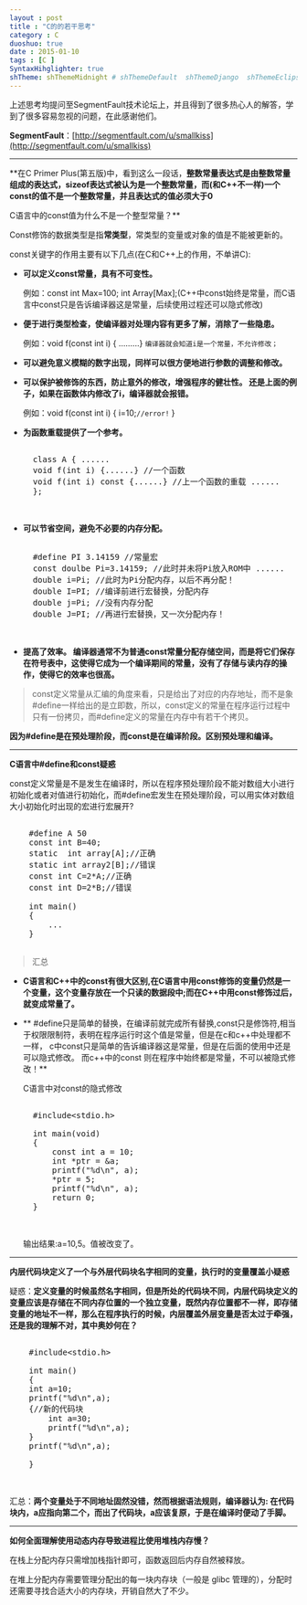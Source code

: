 ```yaml
---
layout : post
title : "C的的若干思考"
category : C
duoshuo: true
date : 2015-01-10
tags : [C ]
SyntaxHihglighter: true
shTheme: shThemeMidnight # shThemeDefault  shThemeDjango  shThemeEclipse  shThemeEmacs  shThemeFadeToGrey  shThemeMidnight  shThemeRDark
---
```



上述思考均提问至SegmentFault技术论坛上，并且得到了很多热心人的解答，学到了很多容易忽视的问题，在此感谢他们。

**SegmentFault**：[http://segmentfault.com/u/smallkiss](http://segmentfault.com/u/smallkiss)

<!-- more -->

---

**在C Primer Plus(第五版)中，看到这么一段话，**整数常量表达式是由整数常量组成的表达式，sizeof表达式被认为是一个整数常量，而(和C++不一样)一个const的值不是一个整数常量，并且表达式的值必须大于0**

C语言中的const值为什么不是一个整型常量？**

Const修饰的数据类型是指**常类型**，常类型的变量或对象的值是不能被更新的。

const关键字的作用主要有以下几点(在C和C++上的作用，不单讲C):

* **可以定义const常量，具有不可变性。**

	例如：const int Max=100; int Array[Max];(C++中const始终是常量，而C语言中const只是告诉编译器这是常量，后续使用过程还可以隐式修改)
	
* **便于进行类型检查，使编译器对处理内容有更多了解，消除了一些隐患。**

	例如：void f(const int i) { .........} ```编译器就会知道i是一个常量，不允许修改；```
	
* **可以避免意义模糊的数字出现，同样可以很方便地进行参数的调整和修改。**

* **可以保护被修饰的东西，防止意外的修改，增强程序的健壮性。 还是上面的例子，如果在函数体内修改了i，编译器就会报错。**

	例如：void f(const int i) { i=10;```//error!``` } 
	
* **为函数重载提供了一个参考。**

	<pre class="brush: c; ">
	
	class A { ...... 
	void f(int i) {......} //一个函数 
	void f(int i) const {......} //上一个函数的重载 ...... 
	}; 
	
	</pre>

* **可以节省空间，避免不必要的内存分配。**

	<pre class="brush: c; ">
	
	#define PI 3.14159 //常量宏 
	const doulbe Pi=3.14159; //此时并未将Pi放入ROM中 ...... 
	double i=Pi; //此时为Pi分配内存，以后不再分配！ 
	double I=PI; //编译前进行宏替换，分配内存 
	double j=Pi; //没有内存分配 
	double J=PI; //再进行宏替换，又一次分配内存！ 
	
	</pre>
	
* **提高了效率。 编译器通常不为普通const常量分配存储空间，而是将它们保存在符号表中，这使得它成为一个编译期间的常量，没有了存储与读内存的操作，使得它的效率也很高。**
	
>const定义常量从汇编的角度来看，只是给出了对应的内存地址，而不是象#define一样给出的是立即数，所以，const定义的常量在程序运行过程中只有一份拷贝，而#define定义的常量在内存中有若干个拷贝。

**因为#define是在预处理阶段，而const是在编译阶段。区别预处理和编译。**

---

**C语言中#define和const疑惑**

const定义常量是不是发生在编译时，所以在程序预处理阶段不能对数组大小进行初始化或者对值进行初始化，而#define宏发生在预处理阶段，可以用实体对数组大小初始化时出现的宏进行宏展开?

<pre class="brush: c; ">
	
	#define A 50
	const int B=40;
	static  int array[A];//正确
	static int array2[B];//错误
	const int C=2*A;//正确
	const int D=2*B;//错误
	
	int main()
	{
		...
	}
	
</pre>
	
>汇总

* **C语言和C++中的const有很大区别,在C语言中用const修饰的变量仍然是一个变量，这个变量存放在一个只读的数据段中;而在C++中用const修饰过后，就变成常量了。**

* ** #define只是简单的替换，在编译前就完成所有替换,const只是修饰符,相当于权限限制符，表明在程序运行时这个值是常量，但是在c和c++中处理都不一样， c中const只是简单的告诉编译器这是常量，但是在后面的使用中还是可以隐式修改。 而c++中的const 则在程序中始终都是常量，不可以被隐式修改！**

	C语言中对const的隐式修改
	
	<pre class="brush: c; ">
	
	#include&lt;stdio.h&gt;

	int main(void)
	{
		const int a = 10;
		int *ptr = &a;
		printf("%d\n", a);
		*ptr = 5;
		printf("%d\n", a);
		return 0;
	}
	
	</pre>
	
	输出结果:a=10,5。值被改变了。

---

**内层代码块定义了一个与外层代码块名字相同的变量，执行时的变量覆盖小疑惑**

疑惑：**定义变量的时候虽然名字相同，但是所处的代码块不同，内层代码块定义的变量应该是存储在不同内存位置的一个独立变量，既然内存位置都不一样，即存储变量的地址不一样，那么在程序执行的时候，内层覆盖外层变量是否太过于牵强，还是我的理解不对，其中奥妙何在？**

<pre class="brush: c; ">
	
	#include&lt;stdio.h&gt;

	int main()
	{
    int a=10;
    printf("%d\n",a);
    {//新的代码块
        int a=30;
        printf("%d\n",a);
    }
    printf("%d\n",a);
    
	}
	
	</pre>

汇总：**两个变量处于不同地址固然没错，然而根据语法规则，编译器认为: 在代码块内，a应指向第二个，而出了代码块，a应该复原，于是在编译时便动了手脚。**

---

**如何全面理解使用动态内存导致进程比使用堆栈内存慢？**

在栈上分配内存只需增加栈指针即可，函数返回后内存自然被释放。

在堆上分配内存需要管理分配出的每一块内存块（一般是 glibc 管理的），分配时还需要寻找合适大小的内存块，开销自然大了不少。